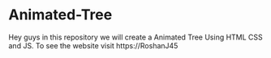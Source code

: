 # Animated-Tree
Hey guys in this repository we will create a Animated Tree Using HTML CSS and JS. To see the website visit https://RoshanJ45
